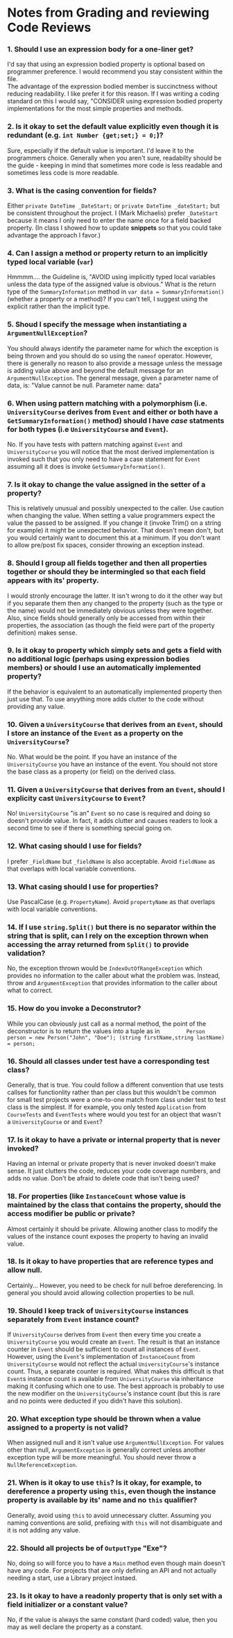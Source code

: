 # Notes from Grading and reviewing Code Reviews

### 1. Should I use an expression body for a one-liner get?
  
I'd say that using an expression bodied property is optional based on programmer preference.  I would recommend you stay consistent within the file.  
The advantage of the expression bodied member is succinctness without reducing readability.  I like prefer it for this reason.  If I was writing a coding standard on this I would say, "CONSIDER using expression bodied property implementations for the most simple properties and methods.

### 2. Is it okay to set the default value explicitly even though it is redundant (e.g. `int Number {get;set;} = 0;`)?

Sure, especially if the default value is important.  I'd leave it to the programmers choice.  Generally when you aren't sure, readabilty should be the guide - keeping in mind that sometimes more code is less readable and sometimes less code is more readable.

### 3. What is the casing convention for fields?

Either `private DateTime _DateStart;` or `private DateTime _dateStart;` but be consistent throughout the project.  I (Mark Michaelis) prefer `_DateStart` because it means I only need to enter the name once for a field backed property.  (In class I showed how to update __snippets__ so that you could take advantage the approach I favor.)

### 4. Can I assign a method or property return to an implicitly typed local variable (`var`)

Hmmmm.... the Guideline is, "AVOID using implicitly typed local variables unless the data type of the assigned value is obvious."  What is the return type of the `SummaryInformation` method in `var data = SummaryInformation()` (whether a property or a method)?  If you can't tell, I suggest using the explicit rather than the implicit type.

### 5. Shoud I specify the message when instantiating a `ArgumentNullException`?

You should always identify the parameter name for which the exception is being thrown and you should do so using the `nameof` operator. However, there is generally no reason to also provide a message unless the message is adding value above and beyond the default message for an `ArgumentNullException`.  The general message, given a parameter name of data, is: "Value cannot be null. Parameter name: data"

### 6. When using pattern matching with a polymorphism (i.e. `UniversityCourse` derives from `Event` and either or both have a `GetSummaryInformation()` method) should I have _case_ statments for both types (i.e  `UniversityCourse` and `Event`). 

No.  If you have tests with pattern matching against `Event` and `UniversityCourse` you will notice that the most derived implementation is invoked such that you only need to have a case statement for `Event` assuming all it does is invoke `GetSummaryInformation()`.

### 7. Is it okay to change the value assigned in the setter of a property?

This is relatively unusual and possibly unexpected to the caller.  Use caution when changing the value.  When setting a value programmers expect the value the passed to be assigned. If you change it (invoke Trim() on a string for example) it might be unexpected behavior.  That doesn't mean don't, but you would certainly want to document this at a minimum.  If you don't want to allow pre/post fix spaces, consider throwing an exception instead.

### 8. Should I group all fields together and then all properties together or should they be intermingled so that each field appears with its' property.

I would stronly encourage the latter.  It isn't wrong to do it the other way but if you separate them then any changed to the property (such as the type or the name) would not be immediately obvious unless they were together.  Also, since fields should generally only be accessed from within their properties, the association (as though the field were part of the property definition) makes sense.

### 9. Is it okay to property which simply sets and gets a field with no additional logic (perhaps using expression bodies members) or should I use an automatically implemented property?

If the behavior is equivalent to an automatically implemented property then just use that.  To use anyything more adds clutter to the code without providing any value.

### 10. Given a `UniversityCourse` that derives from an `Event`, should I store an instance of the `Event` as a property on the `UniversityCourse`?

No.  What would be the point.  If you have an instance of the `UniversityCourse` you have an instance of the event.  You should not store the base class as a property (or field) on the derived class.  

### 11. Given a `UniversityCourse` that derives from an `Event`, should I explicity cast `UniversityCourse` to `Event`?

No!  `UniversityCourse` "is an" `Event` so no case is required and doing so doesn't provide value.  In fact, it adds clutter and causes readers to look a second time to see if there is something special going on.

### 12. What casing should I use for fields?

I prefer `_FieldName` but `_fieldName` is also acceptable.  Avoid `fieldName` as that overlaps with local variable conventions.

### 13. What casing should I use for properties?

Use PascalCase (e.g. `PropertyName`).  Avoid `propertyName` as that overlaps with local variable conventions.

### 14. If I use `string.Split()` but there is no separator within the string that is split, can I rely on the exception thrown when accessing the array returned from `Split()` to provide validation?

No, the exception thrown would be `IndexOutOfRangeException` which provides no information to the caller about what the problem was.  Instead, throw and `ArgumentException` that provides information to the caller about what to correct.

### 15. How do you invoke a Deconstrutor?

While you can obviously just call as a normal method, the point of the deconstructor is to return the values into a tuple as in
`        Person person = new Person("John", "Doe");
         (string firstName,string lastName) = person;`

### 16. Should all classes under test have a corresponding test class?

Generally, that is true.  You could follow a different convention that use tests callses for functionlity rather than per class but this wouldn't be common for small test projects were a one-to-one match from class under test to test class is the simplest.  If for example, you only tested `Application` from `CourseTests` and `EventTests` where would you test for an object that wasn't a `UniversityCourse` or and `Event`?

### 17. Is it okay to have a private or internal property that is never invoked?

Having an internal or private property that is never invoked doesn't make sense.  It just clutters the code, reduces your code coverage numbers, and adds no value.  Don't be afraid to delete code that isn't being used?

### 18. For properties (like `InstanceCount` whose value is maintained by the class that contains the property, should the access modifier be public or private?

Almost certainly it should be private.  Allowing another class to modify the values of the instance count exposes the property to having an invalid value.

### 18. Is it okay to have properties that are reference types and allow null.

Certainly... However, you need to be check for null befroe dereferencing. In general you should avoid allowing collection properties to be null.

### 19. Should I keep track of `UniversityCourse` instances separately from `Event` instance count?

If `UniversityCourse` derives from `Event` then every time you create a `UniversityCourse` you would create an `Event`.  The result is that an instance counter in `Event` should be sufficient to count all instances of `Event`.  However, using the `Event`'s implementation of `InstanceCount` from `UniversityCourse` would not reflect the actual `UniversityCourse`'s instance count.  Thus, a separate counter is required.  What makes this difficult is that `Event`s instance count is available from `UniversityCourse` via inheritance making it confusing which one to use.  The best approach is probably to use the new modifier on the `UniversityCourse`'s instance count (but this is rare and no points were deducted if you didn't have this solution). 

### 20. What exception type should be thrown when a value assigned to a property is not valid?

When assigned null and it isn't value use `ArgumentNullException`.  For values other than null, `ArgumentException` is generally correct unless another exception type will be more meaningful. You should never throw a `NullReferenceException`.

### 21. When is it okay to use `this`?  Is it okay, for example, to dereference a property using `this`, even though the instance property is available by its' name and no `this` qualifier?

Generally, avoid using `this` to avoid unnecessary clutter.  Assuming you naming conventions are solid, prefixing with `this` will not disambiguate and it is not adding any value.

### 22. Should all projects be of `OutputType` "Exe"?

No, doing so will force you to have a `Main` method even though main doesn't have any code.  For projects that are only defining an API and not actually needing a start, use a Library project instaed.

### 23. Is it okay to have a readonly property that is only set with a field initializer or a constant value?

No, if the value is always the same constant (hard coded) value, then you may as well declare the property as a constant.
